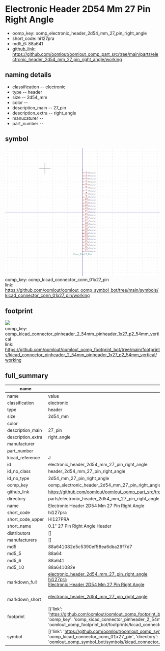 # Electronic Header 2D54 Mm 27 Pin Right Angle

  
* oomp_key: oomp_electronic_header_2d54_mm_27_pin_right_angle 
* short_code: hi127pra
* md5_6: 88a641  
* github_link: https://github.com/oomlout/oomlout_oomp_part_src/tree/main/parts/electronic_header_2d54_mm_27_pin_right_angle/working  
## naming details
* classification -- electronic
* type -- header
* size -- 2d54_mm
* color -- 
* description_main -- 27_pin
* description_extra -- right_angle
* manucaturer -- 
* part_number -- 



## symbol

![](symbol/0/working/working_600.png)  
oomp_key: oomp_kicad_connector_conn_01x27_pin  
link: https://github.com/oomlout/oomlout_oomp_symbol_bot/tree/main/symbols/kicad_connector_conn_01x27_pin/working  

## footprint

![](footprint/0/working/working_600.png)  
oomp_key: oomp_kicad_connector_pinheader_2_54mm_pinheader_1x27_p2_54mm_vertical  
link: https://github.com/oomlout/oomlout_oomp_footprint_bot/tree/main/footprints/kicad_connector_pinheader_2_54mm_pinheader_1x27_p2_54mm_vertical/working  

## full_summary
| name | value | 
| --- | --- | 
| name | value | 
| classification | electronic | 
| type | header | 
| size | 2d54_mm | 
| color |  | 
| description_main | 27_pin | 
| description_extra | right_angle | 
| manufacturer |  | 
| part_number |  | 
| kicad_reference | J | 
| id | electronic_header_2d54_mm_27_pin_right_angle | 
| id_no_class | header_2d54_mm_27_pin_right_angle | 
| id_no_type | 2d54_mm_27_pin_right_angle | 
| oomp_key | oomp_electronic_header_2d54_mm_27_pin_right_angle | 
| github_link | https://github.com/oomlout/oomlout_oomp_part_src/tree/main/parts/electronic_header_2d54_mm_27_pin_right_angle/working | 
| directory | parts/electronic_header_2d54_mm_27_pin_right_angle | 
| name | Electronic Header 2D54 Mm 27 Pin Right Angle | 
| short_code | hi127pra | 
| short_code_upper | HI127PRA | 
| short_name | 0.1" 27 Pin Right Angle Header | 
| distributors | [] | 
| manufacturers | [] | 
| md5 | 88a641082e5c5390ef58ea6dba29f7d7 | 
| md5_5 | 88a64 | 
| md5_6 | 88a641 | 
| md5_10 | 88a641082e | 
| markdown_full | [electronic_header_2d54_mm_27_pin_right_angle](https://github.com/oomlout/oomlout_oomp_part_src/tree/main/parts/electronic_header_2d54_mm_27_pin_right_angle/working)<br>[hi127pra](https://github.com/oomlout/oomlout_oomp_part_src/tree/main/parts/electronic_header_2d54_mm_27_pin_right_angle/working)<br>[Electronic Header 2D54 Mm 27 Pin Right Angle](https://github.com/oomlout/oomlout_oomp_part_src/tree/main/parts/electronic_header_2d54_mm_27_pin_right_angle/working)<br><br> | 
| markdown_short | [electronic_header_2d54_mm_27_pin_right_angle](https://github.com/oomlout/oomlout_oomp_part_src/tree/main/parts/electronic_header_2d54_mm_27_pin_right_angle/working)<br><br> | 
| footprint | [{'link': 'https://github.com/oomlout/oomlout_oomp_footprint_bot/tree/main/foootprntss/kicad_connector_pinheader_2_54mm_pinheader_1x27_p2_54mm_vertical', 'oomp_key': 'oomp_kicad_connector_pinheader_2_54mm_pinheader_1x27_p2_54mm_vertical', 'directory': 'oomlout_oomp_footprint_bot/footprints/kicad_connector_pinheader_2_54mm_pinheader_1x27_p2_54mm_vertical//working/working.kicad_mod'}] | 
| symbol | [{'link': 'https://github.com/oomlout/oomlout_oomp_symbol_bot/tree/main/symbols/kicad_connector_conn_01x27_pin', 'oomp_key': 'oomp_kicad_connector_conn_01x27_pin', 'directory': 'oomlout_oomp_symbol_bot/symbols/kicad_connector_conn_01x27_pin//working/working.kicad_sym'}] | 
